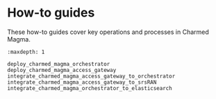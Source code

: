 # How-to guides

These how-to guides cover key operations and processes in Charmed Magma.

```{toctree}
:maxdepth: 1

deploy_charmed_magma_orchestrator
deploy_charmed_magma_access_gateway
integrate_charmed_magma_access_gateway_to_orchestrator
integrate_charmed_magma_access_gateway_to_srsRAN
integrate_charmed_magma_orchestrator_to_elasticsearch
```

